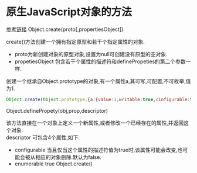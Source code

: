 # 原生JavaScript对象的方法  
 [参考链接](http://www.cnblogs.com/lugefan/p/6809496.html)
Object.create(proto[,propertiesObject])  

create()方法创建一个拥有指定原型和若干个指定属性的对象.

* proto为新创建对象的原型对象,设置为null可创建没有原型的空对象.  
* propetiesObject 包含若干个属性的描述符和definePropeties的第二个参数一样.  

创建一个继承自Object.prototype的对象,有一个属性a,其可写,可配置,不可枚举,值为1.
```js
Object.create(Object.prototype,{a:{value:1,writable:true,cinfigurable:true}});
```   
Object.definePropety(obj,prop,descriptor)  

该方法直接在一个对象上定义一个新属性,或者修改一个已经存在的属性,并返回这个对象.  
descriptor 可包含4个属性,如下:  
* configurable  当且仅当这个属性的描述符值为true时,该属性可能会改变,也可能会被从相应的对象删除.默认为false. 
* enumerable true Object.create()


